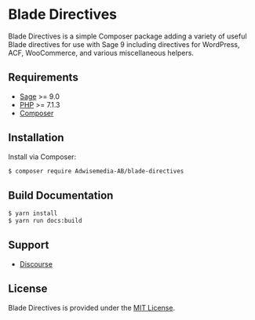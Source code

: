 # Blade Directives

Blade Directives is a simple Composer package adding a variety of useful Blade directives for use with Sage 9 including directives for WordPress, ACF, WooCommerce, and various miscellaneous helpers.

## Requirements

- [Sage](https://github.com/roots/sage) >= 9.0
- [PHP](https://secure.php.net/manual/en/install.php) >= 7.1.3
- [Composer](https://getcomposer.org/download/)

## Installation

Install via Composer:

```bash
$ composer require Adwisemedia-AB/blade-directives
```

## Build Documentation

```bash
$ yarn install
$ yarn run docs:build
```

## Support

- [Discourse](https://discourse.roots.io/t/blade-directives-for-sage/14301)


## License

Blade Directives is provided under the [MIT License](https://github.com/Adwisemedia-AB/blade-directives/blob/master/LICENSE.md).
